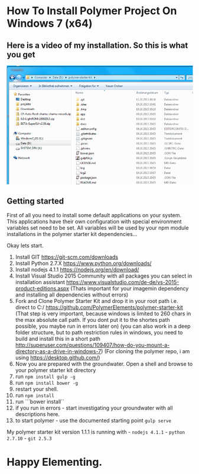 # How To Install Polymer Project On Windows 7 (x64)

## Here is a video of my installation. So this is what you get
![windows-7-x64-screencast.gif](windows-7-x64-screencast.gif)

## Getting started

First of all you need to install some default applications on your system.
This applications have their own configuration with special environment variables set need to be set.
All variables will be used by your npm module installations in the polymer starter kit dependencies...

Okay lets start.

 1. Install GIT https://git-scm.com/downloads
 2. Install Python 2.7.X https://www.python.org/downloads/
 3. Install nodejs 4.1.1 https://nodejs.org/en/download/
 4. Install Visual Studio 2015 Community with all packages you can select in installation assistant https://www.visualstudio.com/de-de/vs-2015-product-editions.aspx
    (Thats important for your imagemin dependency and installing all dependencies without errors)
 5. Fork and Clone Polymer Starter Kit and drop it in your root path i.e. direct to C:/ https://github.com/PolymerElements/polymer-starter-kit
    (That step is very important, because windows is limited to 260 chars in the max absolute call path. If you dont put it to the shortes path possible, you maybe run in errors later on)
    (you can also work in a deep folder structure, but to path restriction rules in windows, you need to build and install this in a short path http://superuser.com/questions/109407/how-do-you-mount-a-directory-as-a-drive-in-windows-7)
    (For cloning the polymer repo, i am using https://desktop.github.com/)
 6. Now you are prepared with the groundwater. Open a shell and browse to your polymer starter kit directory
 7. run ```npm install gulp -g```
 8. run ```npm install bower -g```
 9. restart your shell.
 10. run ```npm install```
 11. run ```bower install``
 12. if you run in errors - start investigating your groundwater with all descriptions here.
 13. to start polymer - use the documented starting point ```gulp serve```
 
My polymer starter kit version 1.1.1 is running with
    - ```nodejs 4.1.1```
    - ```python 2.7.10```
    - ```git 2.5.3```
    
# Happy Elementing.

